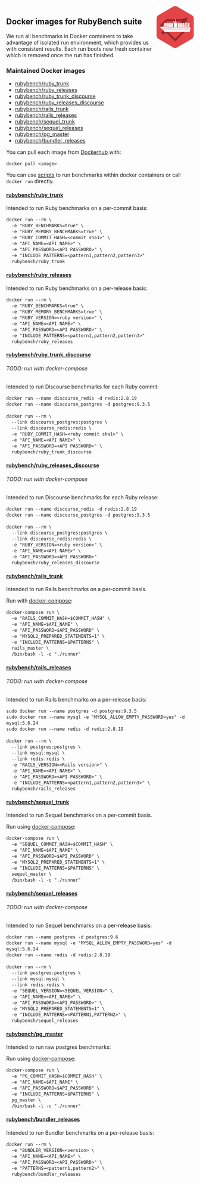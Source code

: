 <img align="right" src="ruby-bench-docker-logo.png" width="100">

## Docker images for RubyBench suite

We run all benchmarks in Docker containers to take advantage of isolated run environment, which provides us with consistent results.
Each run boots new fresh container which is removed once the run has finished.

### Maintained Docker images

- [rubybench/ruby_trunk](#rubybenchruby_trunk)
- [rubybench/ruby_releases](#rubybenchruby_releases)
- [rubybench/ruby_trunk_discourse](#rubybenchruby_trunk_discourse)
- [rubybench/ruby_releases_discourse](#rubybenchruby_releases_discourse)
- [rubybench/rails_trunk](#rubybenchrails_trunk)
- [rubybench/rails_releases](#rubybenchrails_releases)
- [rubybench/sequel_trunk](#rubybenchsequel_trunk)
- [rubybench/sequel_releases](#rubybenchsequel_releases)
- [rubybench/pg_master](#rubybenchpg_master)
- [rubybench/bundler_releases](#rubybenchbundler_releases)

You can pull each image from [Dockerhub](https://hub.docker.com/u/rubybench/) with:
```
docker pull <image>
```

You can use [scripts](scripts) to run benchmarks within docker containers or call `docker run` directly.

#### [rubybench/ruby_trunk](ruby/ruby_trunk/ruby_benchmarks/Dockerfile)

Intended to run Ruby benchmarks on a per-commit basis:

```
docker run --rm \
  -e "RUBY_BENCHMARKS=true" \
  -e "RUBY_MEMORY_BENCHMARKS=true" \
  -e "RUBY_COMMIT_HASH=<commit sha1>" \
  -e "API_NAME=<API NAME>" \
  -e "API_PASSWORD=<API PASSWORD>" \
  -e "INCLUDE_PATTERNS=<pattern1,pattern2,pattern3>"
  rubybench/ruby_trunk
```

#### [rubybench/ruby_releases](ruby/ruby_releases/ruby_benchmarks/Dockerfile)

Intended to run Ruby benchmarks on a per-release basis:

```
docker run --rm \
  -e "RUBY_BENCHMARKS=true" \
  -e "RUBY_MEMORY_BENCHMARKS=true" \
  -e "RUBY_VERSION=<ruby version>" \
  -e "API_NAME=<API NAME>" \
  -e "API_PASSWORD=<API PASSWORD>" \
  -e "INCLUDE_PATTERNS=<pattern1,pattern2,pattern3>"
  rubybench/ruby_releases
```

#### [rubybench/ruby_trunk_discourse](ruby/ruby_trunk/discourse_benchmarks/Dockerfile)
###### TODO: run with docker-compose

Intended to run Discourse benchmarks for each Ruby commit:

```
docker run --name discourse_redis -d redis:2.8.19
docker run --name discourse_postgres -d postgres:9.3.5

docker run --rm \
  --link discourse_postgres:postgres \
  --link discourse_redis:redis \
  -e "RUBY_COMMIT_HASH=<ruby commit sha1>" \
  -e "API_NAME=<API NAME>" \
  -e "API_PASSWORD=<API PASSWORD>" \
  rubybench/ruby_trunk_discourse
```

#### [rubybench/ruby_releases_discourse](ruby/ruby_releases/discourse_benchmarks/Dockerfile)
###### TODO: run with docker-compose

Intended to run Discourse benchmarks for each Ruby release:

```
docker run --name discourse_redis -d redis:2.8.19
docker run --name discourse_postgres -d postgres:9.3.5

docker run --rm \
  --link discourse_postgres:postgres \
  --link discourse_redis:redis \
  -e "RUBY_VERSION=<ruby version>" \
  -e "API_NAME=<API NAME>" \
  -e "API_PASSWORD=<API PASSWORD>"
  rubybench/ruby_releases_discourse
```

#### [rubybench/rails_trunk](rails/master/Dockerfile)

Intended to run Rails benchmarks on a per-commit basis.

Run with [docker-compose](rails/master/docker-compose.yml):
```
docker-compose run \
  -e "RAILS_COMMIT_HASH=$COMMIT_HASH" \
  -e "API_NAME=$API_NAME" \
  -e "API_PASSWORD=$API_PASSWORD" \
  -e "MYSQL2_PREPARED_STATEMENTS=1" \
  -e "INCLUDE_PATTERNS=$PATTERNS" \
  rails_master \
  /bin/bash -l -c "./runner"
```

#### [rubybench/rails_releases](rails/release/Dockerfile)
###### TODO: run with docker-compose

Intended to run Rails benchmarks on a per-release basis:

```
sudo docker run --name postgres -d postgres:9.3.5
sudo docker run --name mysql -e "MYSQL_ALLOW_EMPTY_PASSWORD=yes" -d mysql:5.6.24
sudo docker run --name redis -d redis:2.8.19

docker run --rm \
  --link postgres:postgres \
  --link mysql:mysql \
  --link redis:redis \
  -e "RAILS_VERSION=<Rails version>" \
  -e "API_NAME=<API NAME>" \
  -e "API_PASSWORD=<API PASSWORD>" \
  -e "INCLUDE_PATTERNS=<pattern1,pattern2,pattern3>" \
  rubybench/rails_releases
```

#### [rubybench/sequel_trunk](sequel/master/Dockerfile)

Intended to run Sequel benchmarks on a per-commit basis.

Run using [docker-compose](sequel/master/docker-compose.yml):
```
docker-compose run \
  -e "SEQUEL_COMMIT_HASH=$COMMIT_HASH" \
  -e "API_NAME=$API_NAME" \
  -e "API_PASSWORD=$API_PASSWORD" \
  -e "MYSQL2_PREPARED_STATEMENTS=1" \
  -e "INCLUDE_PATTERNS=$PATTERNS" \
  sequel_master \
  /bin/bash -l -c "./runner"
```

#### [rubybench/sequel_releases](sequel_release/Dockerfile)
###### TODO: run with docker-compose

Intended to run Sequel benchmarks on a per-release basis:
```
docker run --name postgres -d postgres:9.6
docker run --name mysql -e "MYSQL_ALLOW_EMPTY_PASSWORD=yes" -d mysql:5.6.24
docker run --name redis -d redis:2.8.19

docker run --rm \
  --link postgres:postgres \
  --link mysql:mysql \
  --link redis:redis \
  -e "SEQUEL_VERSION=<SEQUEL_VERSION>" \
  -e "API_NAME=<API_NAME>" \
  -e "API_PASSWORD=<API_PASSWORD>" \
  -e "MYSQL2_PREPARED_STATEMENTS=1" \
  -e "INCLUDE_PATTERNS=<PATTERN1,PATTERN2>" \
  rubybench/sequel_releases
```

#### [rubybench/pg_master](pg/Dockerfile)

Intended to run raw postgres benchmarks:

Run using [docker-compose](pg/docker-compose.yml):

```
docker-compose run \
  -e "PG_COMMIT_HASH=$COMMIT_HASH" \
  -e "API_NAME=$API_NAME" \
  -e "API_PASSWORD=$API_PASSWORD" \
  -e "INCLUDE_PATTERNS=$PATTERNS" \
  pg_master \
  /bin/bash -l -c "./runner"
```

#### [rubybench/bundler_releases](bundler/bundler_releases/Dockerfile)

Intended to run Bundler benchmarks on a per-release basis:
```
docker run --rm \
  -e "BUNDLER_VERSION=<version> \
  -e "API_NAME=<API_NAME>" \
  -e "API_PASSWORD=<API_PASSWORD>" \
  -e "PATTERNS=<pattern1,pattern2>" \
  rubybench/bundler_releases
```
